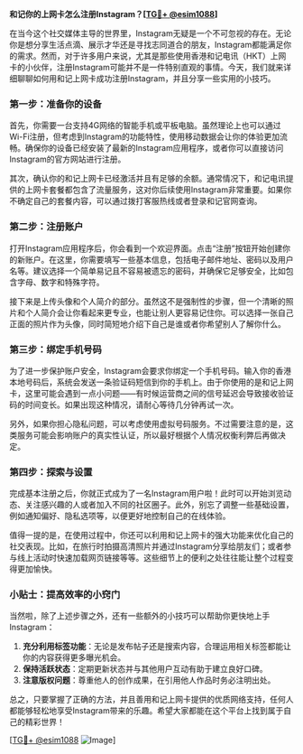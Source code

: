 **和记你的上网卡怎么注册Instagram？[[TG💪+ @esim1088](https://t.me/s/esim1088)]**

在当今这个社交媒体主导的世界里，Instagram无疑是一个不可忽视的存在。无论你是想分享生活点滴、展示才华还是寻找志同道合的朋友，Instagram都能满足你的需求。然而，对于许多用户来说，尤其是那些使用香港和记电讯（HKT）上网卡的小伙伴，注册Instagram可能并不是一件特别直观的事情。今天，我们就来详细聊聊如何用和记上网卡成功注册Instagram，并且分享一些实用的小技巧。

### **第一步：准备你的设备**

首先，你需要一台支持4G网络的智能手机或平板电脑。虽然理论上也可以通过Wi-Fi注册，但考虑到Instagram的功能特性，使用移动数据会让你的体验更加流畅。确保你的设备已经安装了最新的Instagram应用程序，或者你可以直接访问Instagram的官方网站进行注册。

其次，确认你的和记上网卡已经激活并且有足够的余额。通常情况下，和记电讯提供的上网卡套餐都包含了流量服务，这对你后续使用Instagram非常重要。如果你不确定自己的套餐内容，可以通过拨打客服热线或者登录和记官网查询。

### **第二步：注册账户**

打开Instagram应用程序后，你会看到一个欢迎界面。点击“注册”按钮开始创建你的新账户。在这里，你需要填写一些基本信息，包括电子邮件地址、密码以及用户名等。建议选择一个简单易记且不容易被遗忘的密码，并确保它足够安全，比如包含字母、数字和特殊字符。

接下来是上传头像和个人简介的部分。虽然这不是强制性的步骤，但一个清晰的照片和个人简介会让你看起来更专业，也能让别人更容易记住你。可以选择一张自己正面的照片作为头像，同时简短地介绍下自己是谁或者你希望别人了解你什么。

### **第三步：绑定手机号码**

为了进一步保护账户安全，Instagram会要求你绑定一个手机号码。输入你的香港本地号码后，系统会发送一条验证码短信到你的手机上。由于你使用的是和记上网卡，这里可能会遇到一点小问题——有时候运营商之间的信号延迟会导致接收验证码的时间变长。如果出现这种情况，请耐心等待几分钟再试一次。

另外，如果你担心隐私问题，可以考虑使用虚拟号码服务。不过需要注意的是，这类服务可能会影响账户的真实性认证，所以最好根据个人情况权衡利弊后再做决定。

### **第四步：探索与设置**

完成基本注册之后，你就正式成为了一名Instagram用户啦！此时可以开始浏览动态、关注感兴趣的人或者加入不同的社区圈子。此外，别忘了调整一些基础设置，例如通知偏好、隐私选项等，以便更好地控制自己的在线体验。

值得一提的是，在使用过程中，你还可以利用和记上网卡的强大功能来优化自己的社交表现。比如，在旅行时拍摄高清照片并通过Instagram分享给朋友们；或者参与线上活动时快速加载网页链接等等。这些细节上的便利之处往往能让整个过程变得更加愉快。

### **小贴士：提高效率的小窍门**

当然啦，除了上述步骤之外，还有一些额外的小技巧可以帮助你更快地上手Instagram：

1. **充分利用标签功能**：无论是发布帖子还是搜索内容，合理运用相关标签都能让你的内容获得更多曝光机会。
2. **保持活跃状态**：定期更新状态并与其他用户互动有助于建立良好口碑。
3. **注意版权问题**：尊重他人的创作成果，在引用他人作品时务必注明出处。

总之，只要掌握了正确的方法，并且善用和记上网卡提供的优质网络支持，任何人都能够轻松地享受Instagram带来的乐趣。希望大家都能在这个平台上找到属于自己的精彩世界！

[[TG💪+ @esim1088](https://t.me/s/esim1088) ![Image](https://i.postimg.cc/4NQfJmqS/Snipaste-2025-05-13-00-14-12.png)]